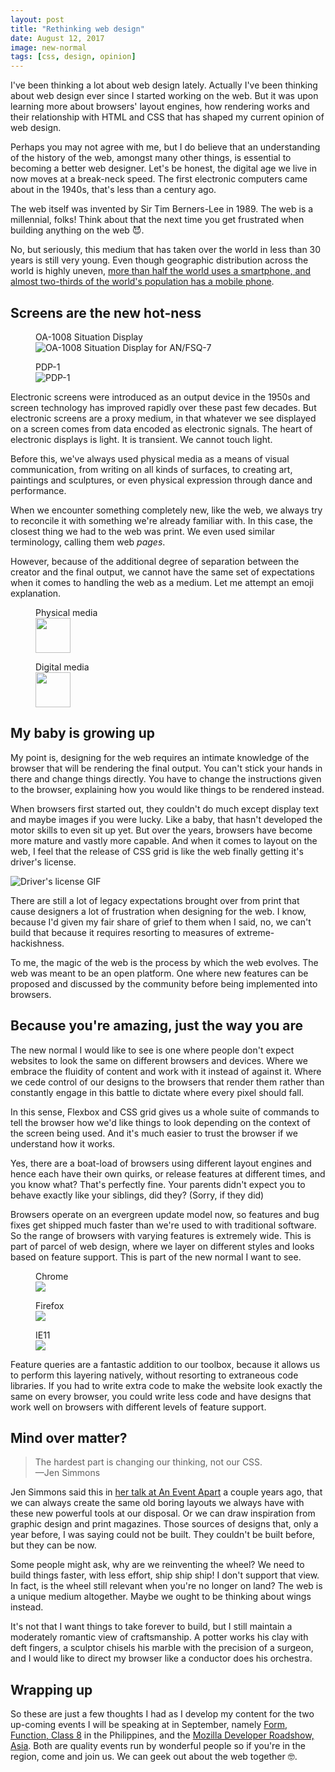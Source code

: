 ```yaml
---
layout: post
title: "Rethinking web design"
date: August 12, 2017
image: new-normal
tags: [css, design, opinion]
---
```

I've been thinking a lot about web design lately. Actually I've been thinking about web design ever since I started working on the web. But it was upon learning more about browsers' layout engines, how rendering works and their relationship with HTML and CSS that has shaped my current opinion of web design.

Perhaps you may not agree with me, but I do believe that an understanding of the history of the web, amongst many other things, is essential to becoming a better web designer. Let's be honest, the digital age we live in now moves at a break-neck speed. The first electronic computers came about in the 1940s, that's less than a century ago.

The web itself was invented by Sir Tim Berners-Lee in 1989. The web is a millennial, folks! Think about that the next time you get frustrated when building anything on the web <span class="emoji" role="img" tabindex="0" aria-label="smiling face with horns">&#x1F608;</span>. 

No, but seriously, this medium that has taken over the world in less than 30 years is still very young. Even though geographic distribution across the world is highly uneven, [more than half the world uses a smartphone, and almost two-thirds of the world's population has a mobile phone](https://wearesocial.com/uk/special-reports/digital-in-2017-global-overview).

## Screens are the new hot-ness

<div class="figure-wrapper">
    <figure class="multiple">
        <figcaption>OA-1008 Situation Display</figcaption>
         <img src="{{ site.url }}/assets/images/posts/new-normal/sage.jpg" srcset="{{ site.url }}/assets/images/posts/new-normal/sage@2x.jpg 2x" alt="OA-1008 Situation Display for AN/FSQ-7"/>
    </figure>
    <figure class="multiple">
        <figcaption>PDP-1</figcaption>
         <img src="{{ site.url }}/assets/images/posts/new-normal/pdp1.jpg" srcset="{{ site.url }}/assets/images/posts/new-normal/pdp1@2x.jpg 2x" alt="PDP-1"/>
    </figure>
</div>

Electronic screens were introduced as an output device in the 1950s and screen technology has improved rapidly over these past few decades. But electronic screens are a proxy medium, in that whatever we see displayed on a screen comes from data encoded as electronic signals. The heart of electronic displays is light. It is transient. We cannot touch light.

Before this, we've always used physical media as a means of visual communication, from writing on all kinds of surfaces, to creating art, paintings and sculptures, or even physical expression through dance and performance.

When we encounter something completely new, like the web, we always try to reconcile it with something we're already familiar with. In this case, the closest thing we had to the web was print. We even used similar terminology, calling them web *pages*.

However, because of the additional degree of separation between the creator and the final output, we cannot have the same set of expectations when it comes to handling the web as a medium. Let me attempt an emoji explanation.

<div class="figure-wrapper">
    <figure class="multiple">
        <figcaption>Physical media</figcaption>
         <img style="height: 4em;" src="{{ site.url }}/assets/images/posts/new-normal/physical.svg"/>
    </figure>
    <figure class="multiple">
        <figcaption>Digital media</figcaption>
         <img style="height: 4em;" src="{{ site.url }}/assets/images/posts/new-normal/digital.svg"/>
    </figure>
</div>

## My baby is growing up

My point is, designing for the web requires an intimate knowledge of the browser that will be rendering the final output. You can't stick your hands in there and change things directly. You have to change the instructions given to the browser, explaining how you would like things to be rendered instead.

When browsers first started out, they couldn't do much except display text and maybe images if you were lucky. Like a baby, that hasn't developed the motor skills to even sit up yet. But over the years, browsers have become more mature and vastly more capable. And when it comes to layout on the web, I feel that the release of CSS grid is like the web finally getting it's driver's license.

<img src="{{ site.url }}/assets/images/posts/new-normal/license.gif" alt="Driver's license GIF"/>

There are still a lot of legacy expectations brought over from print that cause designers a lot of frustration when designing for the web. I know, because I'd given my fair share of grief to them when I said, no, we can't build that because it requires resorting to measures of extreme-hackishness.

To me, the magic of the web is the process by which the web evolves. The web was meant to be an open platform. One where new features can be proposed and discussed by the community before being implemented into browsers.

## Because you're amazing, just the way you are

The new normal I would like to see is one where people don't expect websites to look the same on different browsers and devices. Where we embrace the fluidity of content and work with it instead of against it. Where we cede control of our designs to the browsers that render them rather than constantly engage in this battle to dictate where every pixel should fall.

In this sense, Flexbox and CSS grid gives us a whole suite of commands to tell the browser how we'd like things to look depending on the context of the screen being used. And it's much easier to trust the browser if we understand how it works.

Yes, there are a boat-load of browsers using different layout engines and hence each have their own quirks, or release features at different times, and you know what? That's perfectly fine. Your parents didn't expect you to behave exactly like your siblings, did they? (Sorry, if they did)

Browsers operate on an evergreen update model now, so features and bug fixes get shipped much faster than we're used to with traditional software. So the range of browsers with varying features is extremely wide. This is part of parcel of web design, where we layer on different styles and looks based on feature support. This is part of the new normal I want to see.

<div class="figure-wrapper">
    <figure class="multiple">
        <figcaption>Chrome</figcaption>
         <img src="{{ site.url }}/assets/images/posts/new-normal/chrome.jpg"/>
    </figure>
    <figure class="multiple">
        <figcaption>Firefox</figcaption>
         <img src="{{ site.url }}/assets/images/posts/new-normal/firefox.jpg"/>
    </figure>
    <figure class="multiple">
        <figcaption>IE11</figcaption>
         <img src="{{ site.url }}/assets/images/posts/new-normal/ie11.jpg"/>
    </figure>
</div>

Feature queries are a fantastic addition to our toolbox, because it allows us to perform this layering natively, without resorting to extraneous code libraries. If you had to write extra code to make the website look exactly the same on every browser, you could write less code and have designs that work well on browsers with different levels of feature support.

## Mind over matter?

> The hardest part is changing our thinking, not our CSS.  
—Jen Simmons

Jen Simmons said this in [her talk at An Event Apart](https://vimeo.com/147950924) a couple years ago, that we can always create the same old boring layouts we always have with these new powerful tools at our disposal. Or we can draw inspiration from graphic design and print magazines. Those sources of designs that, only a year before, I was saying could not be built. They couldn't be built before, but they can be now.

Some people might ask, why are we reinventing the wheel? We need to build things faster, with less effort, ship ship ship! I don't support that view. In fact, is the wheel still relevant when you're no longer on land? The web is a unique medium altogether. Maybe we ought to be thinking about wings instead.

It's not that I want things to take forever to build, but I still maintain a moderately romantic view of craftsmanship. A potter works his clay with deft fingers, a sculptor chisels his marble with the precision of a surgeon, and I would like to direct my browser like a conductor does his orchestra. 

## Wrapping up

So these are just a few thoughts I had as I develop my content for the two up-coming events I will be speaking at in September, namely [Form, Function, Class 8](http://2017.formfunctionclass.com/) in the Philippines, and the [Mozilla Developer Roadshow, Asia](https://hacks.mozilla.org/2017/02/devroadshow/). Both are quality events run by wonderful people so if you're in the region, come and join us. We can geek out about the web together <span class="emoji" role="img" tabindex="0" aria-label="nerd face">&#x1F913;</span>.
